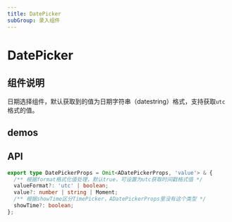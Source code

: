 ```yaml
---
title: DatePicker
subGroup: 录入组件
---
```


# DatePicker

## 组件说明

日期选择组件，默认获取到的值为日期字符串（datestring）格式，支持获取`utc`格式的值。

## demos

<Demo src="./demos/datepicker.tsx" />

## API

```ts
export type DatePickerProps = Omit<ADatePickerProps, 'value'> & {
  /** 根据format格式化值处理，默认true，可设置为utc获取时间戳格式值 */
  valueFormat?: 'utc' | boolean;
  value?: number | string | Moment;
  /** 根据showTime区分TimePicker，ADatePickerProps里没有这个类型 */
  showTime?: boolean;
};
```
